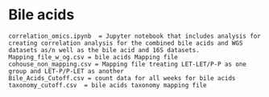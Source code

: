 # Bile acids
    
    correlation_omics.ipynb  = Jupyter notebook that includes analysis for creating correlation analysis for the combined bile acids and WGS datasets as/n well as the bile acid and 16S datasets.
    Mapping_file_w_og.csv = bile acids Mapping file
    cohouse_non_mapping.csv = Mapping file treating LET-LET/P-P as one group and LET-P/P-LET as another
    Bile_Acids_Cutoff.csv = count data for all weeks for bile acids
    taxonomy_cutoff.csv  = bile acids taxonomy mapping file
